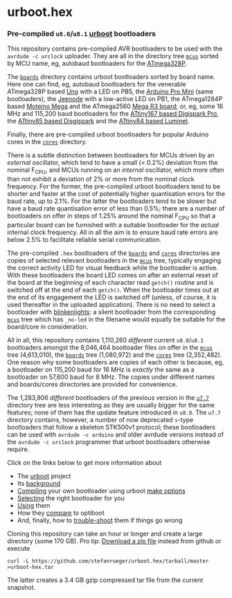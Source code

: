 # urboot.hex
### Pre-compiled `u8.0`/`u8.1` [urboot](https://github.com/stefanrueger/urboot/) bootloaders

This repository contains pre-compiled AVR bootloaders to be used with the `avrdude -c urclock`
uploader. They are all in the directory tree
[`mcus`](https://github.com/stefanrueger/urboot.hex/tree/main/mcus/) sorted by MCU name, eg,
autobaud bootloaders for the
[ATmega328P](https://github.com/stefanrueger/urboot.hex/blob/main/mcus/atmega328p/watchdog_1_s/autobaud/uart0_rxd0_txd1/no-led/README.md).

The [`boards`](https://github.com/stefanrueger/urboot.hex/tree/main/boards/) directory contains
urboot bootloaders sorted by board name. Here one can find, eg, autobaud bootloaders for the
venerable ATmega328P based
[Uno](https://github.com/stefanrueger/urboot.hex/blob/main/boards/uno/atmega328p/watchdog_1_s/autobaud//uart0_rxd0_txd1/led+b5/README.md)
with a LED on PB5, the [Arduino Pro
Mini](https://github.com/stefanrueger/urboot.hex/tree/main/boards/promini/atmega328p/watchdog_1_s/autobaud/uart0_rxd0_txd1/led+b5/README.md)
(same bootloaders), the
[Jeenode](https://github.com/stefanrueger/urboot.hex/tree/main/boards/jeenode/atmega328p/watchdog_1_s/autobaud/uart0_rxd0_txd1/led-b1/README.md)
with a low-active LED on PB1, the ATmega1284P based [Moteino
Mega](https://github.com/stefanrueger/urboot.hex/tree/main/boards/moteinomega/atmega1284p/watchdog_1_s/autobaud/uart0_rxd0_txd1/led+d7/README.md)
and the ATmega2560 [Mega R3
board](https://github.com/stefanrueger/urboot.hex/tree/main/boards/mega-r3/atmega2560/watchdog_1_s/autobaud/uart0_rxe0_txe1/led+b7/README.md);
or, eg, some 16 MHz and 115,200 baud bootloaders for the [ATtiny167 based Digispark
Pro](https://github.com/stefanrueger/urboot.hex/tree/main/boards/digispark-pro/attiny167/watchdog_1_s/external_oscillator_x/16m000000_hz/+115k2_baud/uart0_rxa0_txa1/led+b1/README.md),
the [ATtiny85 based
Disgispark](https://github.com/stefanrueger/urboot.hex/tree/main/boards/digispark/attiny85/watchdog_1_s/external_oscillator_x/16m000000_hz/+115k2_baud/swio_rxb4_txb3/led+b1/README.md)
and the [ATtiny84 based
Luminet](https://github.com/stefanrueger/urboot.hex/tree/main/boards/luminet/attiny84/watchdog_1_s/external_oscillator_x/16m000000_hz/+115k2_baud/swio_rxa3_txa2/led+a4/README.md).

Finally, there are pre-compiled urboot bootloaders for popular Arduino cores in the
[`cores`](https://github.com/stefanrueger/urboot.hex/tree/main/cores) directory. 

There is a subtle distinction between bootloaders for MCUs driven by an *external* oscillator,
which tend to have a small (< 0.2%) deviation from the nominal F<sub>CPU</sub>, and MCUs running on
an *internal* oscillator, which more often than not exhibit a deviation of 2% or more from the
nominal clock frequency. For the former, the pre-compiled urboot bootloaders tend to be shorter and
faster at the cost of potentially higher quantisation errors for the baud rate, up to 2.1%. For the
latter the bootloaders tend to be slower but have a baud rate quantisation error of less than 0.5%;
there are a number of bootloaders on offer in steps of 1.25% around the nominal F<sub>CPU</sub> so
that a particular board can be furnished with a suitable bootloader for the *actual* internal clock
frequency. All in all the aim is to ensure baud rate errors are below 2.5% to facilitate reliable
serial communication.

The pre-compiled `.hex` bootloaders of the
[`boards`](https://github.com/stefanrueger/urboot.hex/tree/main/boards/) and
[`cores`](https://github.com/stefanrueger/urboot.hex/tree/main/cores/) directories are copies of
selected relevant bootloaders in the
[`mcus`](https://github.com/stefanrueger/urboot.hex/tree/main/mcus/) tree, typically engaging the
correct activity LED for visual feedback while the bootloader is active. With these bootloaders the
board LED comes on after an external reset of the board at the beginning of each character read
`getch()` routine and is switched off at the end of each `getch()`. When the bootloader times out
at the end of its engagement the LED is switched off (unless, of course, it is used thereafter in
the uploaded application). There is no need to select a bootloader with
[blinkenlights](https://en.wikipedia.org/wiki/Blinkenlights): a silent bootloader from the
corresponding [`mcus`](https://github.com/stefanrueger/urboot.hex/tree/main/mcus/) tree which has
`_no-led` in the filename would equally be suitable for the board/core in consideration.

All in all, this repository contains 1,110,260 *different* current `u8.0`/`u8.1` bootloaders amongst the
8,046,464 bootloader files on offer in the
[`mcus`](https://github.com/stefanrueger/urboot.hex/tree/main/mcus/) tree (4,613,010), the
[`boards`](https://github.com/stefanrueger/urboot.hex/tree/main/boards/) tree (1,080,972) and the
[`cores`](https://github.com/stefanrueger/urboot.hex/tree/main/cores/) tree (2,352,482). One reason
why some bootloaders are copies of each other is because, eg, a bootloader on 115,200 baud for 16
MHz is *exactly* the same as a bootloader on 57,600 baud for 8 MHz. The copies under different
names and boards/cores directories are provided for convenience.

The 1,283,806 *different* bootloaders of the previous version in the
[`u7.7`](https://github.com/stefanrueger/urboot.hex/tree/main/u7.7/) directory tree are less
interesting as they are usually bigger for the same features; none of them has the update feature
introduced in `u8.0`. The `u7.7` directory contains, however, a number of now deprecated `s`-type
bootloaders that follow a skeleton STK500v1 protocol; these bootloaders can be used with `avrdude
-c arduino` and older avrdude versions instead of the `avrdude -c urclock` programmer that urboot
bootloaders otherwise require.

Click on the links below to get more information about
 - The [urboot](https://github.com/stefanrueger/urboot/) project
 - Its [background](https://github.com/stefanrueger/urboot/blob/main/docs/background.md)
 - [Compiling](https://github.com/stefanrueger/urboot/blob/main/README.md#compiling) your own bootloader using urboot [make options](https://github.com/stefanrueger/urboot/blob/main/docs/makeoptions.md)
 - [Selecting](https://github.com/stefanrueger/urboot/blob/main/docs/howtoselect.md) the right bootloader for you
 - [Using](https://github.com/stefanrueger/urboot/blob/main/README.md#usage) them
 - How they [compare](https://github.com/stefanrueger/urboot/blob/main/README.md#comparison) to optiboot
 - And, finally, how to [trouble-shoot](https://github.com/stefanrueger/urboot/blob/main/README.md#trouble-shooting) them if things go wrong

Cloning this repository can take an hour or longer and create a large directory (some 170 GB). Pro tip: [Download a zip file](https://github.com/stefanrueger/urboot.hex/archive/refs/heads/main.zip) instead from github or execute
```
curl -L https://github.com/stefanrueger/urboot.hex/tarball/master >urboot-hex.tar
```
The latter creates a 3.4 GB gzip compressed tar file from the current snapshot.

